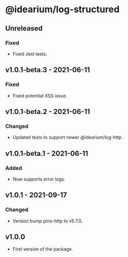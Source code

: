 # @idearium/log-structured

## Unreleased

### Fixed

-   Fixed Jest tests.

## v1.0.1-beta.3 - 2021-06-11

### Fixed

-   Fixed potential XSS issue.

## v1.0.1-beta.2 - 2021-06-11

### Changed

-   Updated tests to support newer @idearium/log-http.

## v1.0.1-beta.1 - 2021-06-11

### Added

-   Now supports error logs.

## v1.0.1 - 2021-09-17

### Changed

-   Version bump pino-http to v5.7.0.

## v1.0.0

-   First version of the package.
